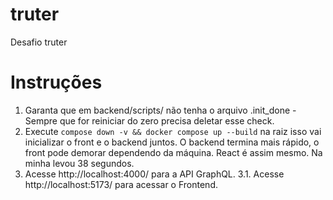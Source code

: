 # truter
Desafio truter


# Instruções

1. Garanta que em backend/scripts/ não tenha o arquivo .init_done - Sempre que for reiniciar do zero precisa deletar esse check.
2. Execute `compose down -v && docker compose up --build` na raiz isso vai inicializar o front e o backend juntos. O backend termina mais rápido, o front pode demorar dependendo da máquina. React é assim mesmo. Na minha levou 38 segundos.
3. Acesse http://localhost:4000/ para a API GraphQL.
3.1. Acesse http://localhost:5173/ para acessar o Frontend.
